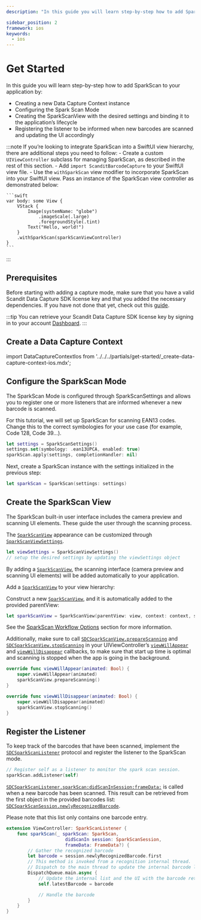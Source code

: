 ```yaml
---
description: "In this guide you will learn step-by-step how to add SparkScan to your application by:                                                                                     "

sidebar_position: 2
framework: ios
keywords:
  - ios
---
```


# Get Started

In this guide you will learn step-by-step how to add SparkScan to your application by:

- Creating a new Data Capture Context instance
- Configuring the Spark Scan Mode
- Creating the SparkScanView with the desired settings and binding it to the application’s lifecycle
- Registering the listener to be informed when new barcodes are scanned and updating the UI accordingly

:::note
If you’re looking to integrate SparkScan into a SwiftUI view hierarchy, there are additional steps you need to follow:
    - Create a custom `UIViewController` subclass for managing SparkScan, as described in the rest of this section.
    - Add `import ScanditBarcodeCapture` to your SwiftUI view file.
    - Use the `withSparkScan` view modifier to incorporate SparkScan into your SwiftUI view. Pass an instance of the SparkScan view controller as demonstrated below:

    ```swift
    var body: some View {
        VStack {
            Image(systemName: "globe")
                .imageScale(.large)
                .foregroundStyle(.tint)
            Text("Hello, world!")
        }
        .withSparkScan(sparkScanViewController)
    }
    ```
:::

## Prerequisites

Before starting with adding a capture mode, make sure that you have a valid Scandit Data Capture SDK license key and that you added the necessary dependencies. If you have not done that yet, check out this [guide](/sdks/ios/add-sdk.md).

:::tip
You can retrieve your Scandit Data Capture SDK license key by signing in to your account [Dashboard](https://ssl.scandit.com/dashboard/sign-in).
:::

## Create a Data Capture Context

import DataCaptureContextIos from '../../../partials/get-started/_create-data-capture-context-ios.mdx';

<DataCaptureContextIos/>

## Configure the SparkScan Mode

The SparkScan Mode is configured through SparkScanSettings and allows you to register one or more listeners that are informed whenever a new barcode is scanned.

For this tutorial, we will set up SparkScan for scanning EAN13 codes. Change this to the correct symbologies for your use case (for example, Code 128, Code 39…).

```swift
let settings = SparkScanSettings()
settings.set(symbology: .ean13UPCA, enabled: true)
sparkScan.apply(settings, completionHandler: nil)
```

Next, create a SparkScan instance with the settings initialized in the previous step:

```swift
let sparkScan = SparkScan(settings: settings)
```

## Create the SparkScan View

The SparkScan built-in user interface includes the camera preview and scanning UI elements. These guide the user through the scanning process.

The [`SparkScanView`](https://docs.scandit.com/data-capture-sdk/ios/barcode-capture/api/ui/spark-scan-view.html) appearance can be customized through [`SparkScanViewSettings`](https://docs.scandit.com/data-capture-sdk/ios/barcode-capture/api/ui/spark-scan-view-settings.html).

```swift
let viewSettings = SparkScanViewSettings()
// setup the desired settings by updating the viewSettings object
```

By adding a [`SparkScanView`](https://docs.scandit.com/data-capture-sdk/ios/barcode-capture/api/ui/spark-scan-view.html), the scanning interface (camera preview and scanning UI elements) will be added automatically to your application.

Add a [`SparkScanView`](https://docs.scandit.com/data-capture-sdk/ios/barcode-capture/api/ui/spark-scan-view.html) to your view hierarchy: 

Construct a new [`SparkScanView`](https://docs.scandit.com/data-capture-sdk/ios/barcode-capture/api/ui/spark-scan-view.html), and it is automatically added to the provided parentView:

```swift
let sparkScanView = SparkScanView(parentView: view, context: context, sparkScan: sparkScan, settings: viewSettings)
```

See the [SparkScan Workflow Options](./intro.md#workflow-options) section for more information.

Additionally, make sure to call [`SDCSparkScanView.prepareScanning`](https://docs.scandit.com/data-capture-sdk/ios/barcode-capture/api/ui/spark-scan-view.html#method-scandit.datacapture.barcode.spark.ui.SparkScanView.PrepareScanning) and [`SDCSparkScanView.stopScanning`](https://docs.scandit.com/data-capture-sdk/ios/barcode-capture/api/ui/spark-scan-view.html#method-scandit.datacapture.barcode.spark.ui.SparkScanView.StopScanning) in your UIViewController’s [`viewWillAppear`](https://developer.apple.com/documentation/uikit/uiviewcontroller/1621510-viewwillappear) and [`viewWillDisappear`](https://developer.apple.com/documentation/uikit/uiviewcontroller/1621485-viewwilldisappear) callbacks, to make sure that start up time is optimal and scanning is stopped when the app is going in the background.

```swift
override func viewWillAppear(animated: Bool) {
    super.viewWillAppear(animated)
    sparkScanView.prepareScanning()
}

override func viewWillDisappear(animated: Bool) {
    super.viewWillDisappear(animated)
    sparkScanView.stopScanning()
}
```

## Register the Listener

To keep track of the barcodes that have been scanned, implement the [`SDCSparkScanListener`](https://docs.scandit.com/data-capture-sdk/ios/barcode-capture/api/spark-scan-listener.html#interface-scandit.datacapture.barcode.spark.ISparkScanListener) protocol and register the listener to the SparkScan mode.

```swift
// Register self as a listener to monitor the spark scan session.
sparkScan.addListener(self)
```

[`SDCSparkScanListener.sparkScan:didScanInSession:frameData:`](https://docs.scandit.com/data-capture-sdk/ios/barcode-capture/api/spark-scan-listener.html#method-scandit.datacapture.barcode.spark.ISparkScanListener.OnBarcodeScanned) is called when a new barcode has been scanned. This result can be retrieved from the first object in the provided barcodes list: [`SDCSparkScanSession.newlyRecognizedBarcode`](https://docs.scandit.com/data-capture-sdk/ios/barcode-capture/api/spark-scan-session.html#property-scandit.datacapture.barcode.spark.SparkScanSession.NewlyRecognizedBarcode).

Please note that this list only contains one barcode entry.

```swift
extension ViewController: SparkScanListener {
    func sparkScan(_ sparkScan: SparkScan,
                      didScanIn session: SparkScanSession,
                      frameData: FrameData?) {
        // Gather the recognized barcode
        let barcode = session.newlyRecognizedBarcode.first
        // This method is invoked from a recognition internal thread.
        // Dispatch to the main thread to update the internal barcode list.
        DispatchQueue.main.async {
            // Update the internal list and the UI with the barcode retrieved above
            self.latestBarcode = barcode

            // Handle the barcode
        }
    }
}
```
